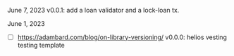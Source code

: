 June 7, 2023
v0.0.1: add a loan validator and a lock-loan tx.

June 1, 2023
- [ ] https://adambard.com/blog/on-library-versioning/ 
v0.0.0: helios vesting testing template
